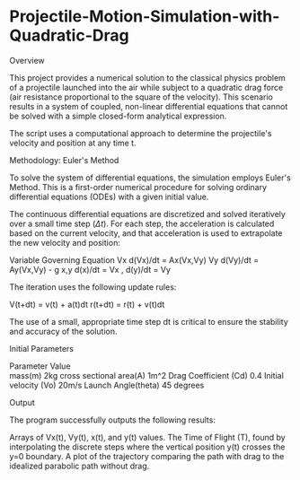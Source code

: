 # Projectile-Motion-Simulation-with-Quadratic-Drag
Overview

This project provides a numerical solution to the classical physics problem of a projectile launched into the air while subject to a quadratic drag force (air resistance proportional to the square of the velocity). This scenario results in a system of coupled, non-linear differential equations that cannot be solved with a simple closed-form analytical expression.

The script uses a computational approach to determine the projectile's velocity and position at any time t.

Methodology: Euler's Method

To solve the system of differential equations, the simulation employs Euler's Method. This is a first-order numerical procedure for solving ordinary differential equations (ODEs) with a given initial value.

The continuous differential equations are discretized and solved iteratively over a small time step ($\Delta t$). For each step, the acceleration is calculated based on the current velocity, and that acceleration is used to extrapolate the new velocity and position:

Variable        Governing Equation
Vx              d(Vx)/dt = Ax(Vx,Vy)
Vy              d(Vy)/dt = Ay(Vx,Vy) - g
x,y             d(x)/dt = Vx , d(y)/dt = Vy

The iteration uses the following update rules:

V(t+dt) = v(t) + a(t)dt
r(t+dt) = r(t) + v(t)dt

The use of a small, appropriate time step dt is critical to ensure the stability and accuracy of the solution.

Initial Parameters

Parameter                         Value        
mass(m)                           2kg
cross sectional area(A)           1m^2
Drag Coefficient (Cd)             0.4
Initial velocity (Vo)             20m/s
Launch Angle(theta)               45 degrees

Output

The program successfully outputs the following results:

Arrays of Vx(t), Vy(t), x(t), and y(t) values.
The Time of Flight (T), found by interpolating the discrete steps where the vertical position y(t) crosses the y=0 boundary.
A plot of the trajectory comparing the path with drag to the idealized parabolic path without drag.
